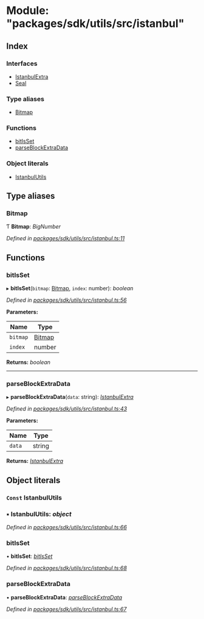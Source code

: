 # Module: "packages/sdk/utils/src/istanbul"

## Index

### Interfaces

* [IstanbulExtra](../interfaces/_packages_sdk_utils_src_istanbul_.istanbulextra.md)
* [Seal](../interfaces/_packages_sdk_utils_src_istanbul_.seal.md)

### Type aliases

* [Bitmap](_packages_sdk_utils_src_istanbul_.md#bitmap)

### Functions

* [bitIsSet](_packages_sdk_utils_src_istanbul_.md#bitisset)
* [parseBlockExtraData](_packages_sdk_utils_src_istanbul_.md#parseblockextradata)

### Object literals

* [IstanbulUtils](_packages_sdk_utils_src_istanbul_.md#const-istanbulutils)

## Type aliases

###  Bitmap

Ƭ **Bitmap**: *BigNumber*

*Defined in [packages/sdk/utils/src/istanbul.ts:11](https://github.com/spruceid/celo-monorepo/blob/master/packages/sdk/utils/src/istanbul.ts#L11)*

## Functions

###  bitIsSet

▸ **bitIsSet**(`bitmap`: [Bitmap](_packages_sdk_utils_src_istanbul_.md#bitmap), `index`: number): *boolean*

*Defined in [packages/sdk/utils/src/istanbul.ts:56](https://github.com/spruceid/celo-monorepo/blob/master/packages/sdk/utils/src/istanbul.ts#L56)*

**Parameters:**

Name | Type |
------ | ------ |
`bitmap` | [Bitmap](_packages_sdk_utils_src_istanbul_.md#bitmap) |
`index` | number |

**Returns:** *boolean*

___

###  parseBlockExtraData

▸ **parseBlockExtraData**(`data`: string): *[IstanbulExtra](../interfaces/_packages_sdk_utils_src_istanbul_.istanbulextra.md)*

*Defined in [packages/sdk/utils/src/istanbul.ts:43](https://github.com/spruceid/celo-monorepo/blob/master/packages/sdk/utils/src/istanbul.ts#L43)*

**Parameters:**

Name | Type |
------ | ------ |
`data` | string |

**Returns:** *[IstanbulExtra](../interfaces/_packages_sdk_utils_src_istanbul_.istanbulextra.md)*

## Object literals

### `Const` IstanbulUtils

### ▪ **IstanbulUtils**: *object*

*Defined in [packages/sdk/utils/src/istanbul.ts:66](https://github.com/spruceid/celo-monorepo/blob/master/packages/sdk/utils/src/istanbul.ts#L66)*

###  bitIsSet

• **bitIsSet**: *[bitIsSet](_packages_sdk_utils_src_istanbul_.md#bitisset)*

*Defined in [packages/sdk/utils/src/istanbul.ts:68](https://github.com/spruceid/celo-monorepo/blob/master/packages/sdk/utils/src/istanbul.ts#L68)*

###  parseBlockExtraData

• **parseBlockExtraData**: *[parseBlockExtraData](_packages_sdk_utils_src_istanbul_.md#parseblockextradata)*

*Defined in [packages/sdk/utils/src/istanbul.ts:67](https://github.com/spruceid/celo-monorepo/blob/master/packages/sdk/utils/src/istanbul.ts#L67)*
